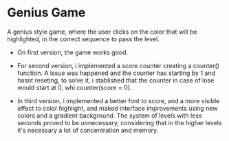 # Genius Game

A genius style game, where the user clicks on the color that will be highlighted, in the correct sequence to pass the level.

- On first version, the game works good.

- For  second version, i implemented a score counter creating a counter() function. A issue was happened and the counter has starting by 1 and hasnt reseting, to solve it, i stablished that the counter in case of lose would start at 0, whi counter(score = 0).

- In third version, i implemented a better font to score, and a more visible effect to color highlight, and maked interface improvements using new colors and a gradient background. The system of levels with less seconds proved to be unnecessary, considering that in the higher levels it's necessary a lot of concentration and memory.

